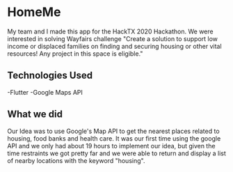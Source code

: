# HomeMe

My team and I made this app for the HackTX 2020 Hackathon. We were interested in solving Wayfairs challenge "Create a solution to support low income or displaced families on finding and securing housing or other vital resources! Any project in this space is eligible." 

## Technologies Used
-Flutter
-Google Maps API

## What we did

Our Idea was to use Google's Map API to get the nearest places related to housing, food banks and health care. It was our first time using the google API and we only had about 19 hours to implement our idea, but given the time restraints we got pretty far and we were able to return and display a list of nearby locations with the keyword "housing". 



